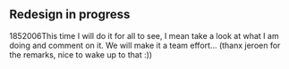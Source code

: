 <article><h2>Redesign in progress</h2><time><span class="day">18</span><span class="month">5</span><span class="year">2006</span></time>This time I will do it for all to see, I mean take a look at what I am doing and comment on it. We will make it a team effort... (thanx jeroen for the remarks, nice to wake up to that :))</article>
